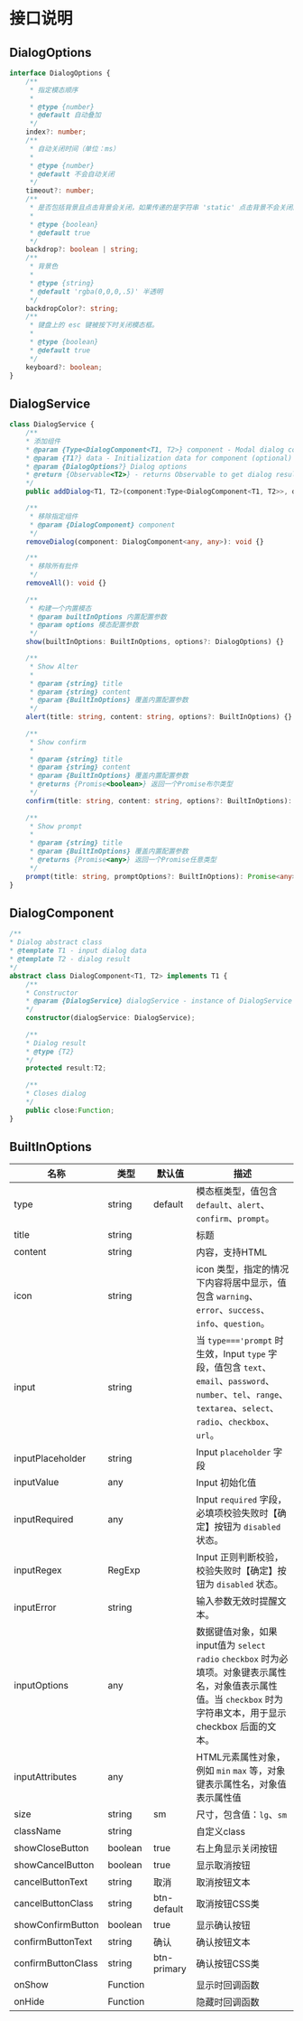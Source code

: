 # 接口说明

## DialogOptions

```typescript
interface DialogOptions {
    /**
     * 指定模态顺序
     * 
     * @type {number}
     * @default 自动叠加
     */
    index?: number;
    /**
     * 自动关闭时间（单位：ms）
     * 
     * @type {number}
     * @default 不会自动关闭
     */
    timeout?: number;
    /**
     * 是否包括背景且点击背景会关闭，如果传递的是字符串 'static' 点击背景不会关闭。
     * 
     * @type {boolean}
     * @default true
     */
    backdrop?: boolean | string;
    /**
     * 背景色
     * 
     * @type {string}
     * @default 'rgba(0,0,0,.5)' 半透明
     */
    backdropColor?: string;
    /**
     * 键盘上的 esc 键被按下时关闭模态框。
     * 
     * @type {boolean}
     * @default true
     */
    keyboard?: boolean;
}
```

## DialogService

```typescript
class DialogService {
    /**
    * 添加组件
    * @param {Type<DialogComponent<T1, T2>} component - Modal dialog component
    * @param {T1?} data - Initialization data for component (optional) to add to component instance and can be used in component code or template 
    * @param {DialogOptions?} Dialog options
    * @return {Observable<T2>} - returns Observable to get dialog result
    */
    public addDialog<T1, T2>(component:Type<DialogComponent<T1, T2>>, data?:T1, options: DialogOptions): Observable<T2> => {}

    /**
     * 移除指定组件
     * @param {DialogComponent} component
     */
    removeDialog(component: DialogComponent<any, any>): void {}

    /**
     * 移除所有批件
     */
    removeAll(): void {}
    
    /**
     * 构建一个内置模态
     * @param builtInOptions 内置配置参数
     * @param options 模态配置参数
     */
    show(builtInOptions: BuiltInOptions, options?: DialogOptions) {}

    /**
     * Show Alter
     * 
     * @param {string} title 
     * @param {string} content 
     * @param {BuiltInOptions} 覆盖内置配置参数
     */
    alert(title: string, content: string, options?: BuiltInOptions) {}
    
    /**
     * Show confirm
     * 
     * @param {string} title 
     * @param {string} content 
     * @param {BuiltInOptions} 覆盖内置配置参数
     * @returns {Promise<boolean>} 返回一个Promise布尔类型
     */
    confirm(title: string, content: string, options?: BuiltInOptions): Promise<boolean> {}
    
    /**
     * Show prompt
     * 
     * @param {string} title 
     * @param {BuiltInOptions} 覆盖内置配置参数
     * @returns {Promise<any>} 返回一个Promise任意类型
     */
    prompt(title: string, promptOptions?: BuiltInOptions): Promise<any> {}
}
```

## DialogComponent

```typescript
/**
* Dialog abstract class
* @template T1 - input dialog data
* @template T2 - dialog result
*/
abstract class DialogComponent<T1, T2> implements T1 {
    /**
    * Constructor
    * @param {DialogService} dialogService - instance of DialogService
    */
    constructor(dialogService: DialogService);
    
    /**
    * Dialog result 
    * @type {T2}
    */
    protected result:T2;
    
    /**
    * Closes dialog
    */
    public close:Function;
}
```

## BuiltInOptions

| 名称    | 类型           | 默认值  | 描述 |
| ------- | ------------- | ----- | ----- |
| type | string | default | 模态框类型，值包含 `default`、`alert`、`confirm`、`prompt`。 |
| title | string |  | 标题 |
| content | string |  | 内容，支持HTML |
| icon | string |  | icon 类型，指定的情况下内容将居中显示，值包含 `warning`、`error`、`success`、`info`、`question`。 |
| input | string |  | 当 `type==='prompt` 时生效，Input `type` 字段，值包含 `text`、`email`、`password`、`number`、`tel`、`range`、`textarea`、`select`、`radio`、`checkbox`、`url`。 |
| inputPlaceholder | string |  | Input `placeholder` 字段 |
| inputValue | any |  | Input 初始化值 |
| inputRequired | any |  | Input `required` 字段，必填项校验失败时【确定】按钮为 `disabled` 状态。 |
| inputRegex | RegExp |  | Input 正则判断校验，校验失败时【确定】按钮为 `disabled` 状态。 |
| inputError | string |  | 输入参数无效时提醒文本。 |
| inputOptions | any |  | 数据键值对象，如果input值为 `select` `radio` `checkbox` 时为必填项。对象键表示属性名，对象值表示属性值。当 `checkbox` 时为字符串文本，用于显示 checkbox 后面的文本。 |
| inputAttributes | any |  | HTML元素属性对象，例如 `min` `max` 等，对象键表示属性名，对象值表示属性值 |
| size | string | sm | 尺寸，包含值：`lg`、`sm` |
| className | string |  | 自定义class |
| showCloseButton | boolean | true | 右上角显示关闭按钮 |
| showCancelButton | boolean | true | 显示取消按钮 |
| cancelButtonText | string | 取消 | 取消按钮文本 |
| cancelButtonClass | string | btn-default | 取消按钮CSS类 |
| showConfirmButton | boolean | true | 显示确认按钮 |
| confirmButtonText | string | 确认 | 确认按钮文本 |
| confirmButtonClass | string | btn-primary | 确认按钮CSS类 |
| onShow | Function |  | 显示时回调函数 |
| onHide | Function |  | 隐藏时回调函数 |
